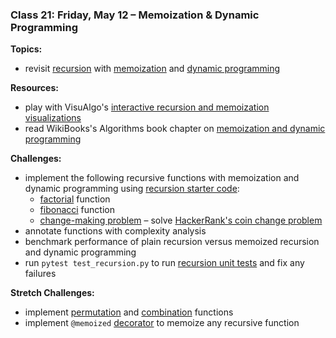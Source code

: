 ### Class 21: Friday, May 12 – Memoization & Dynamic Programming

**Topics:**
- revisit [recursion] with [memoization] and [dynamic programming]
<!-- - [combinatorial optimization], [greedy algorithms] -->

**Resources:**
- play with VisuAlgo's [interactive recursion and memoization visualizations][visualgo recursion]
- read WikiBooks's Algorithms book chapter on [memoization and dynamic programming][wikibooks dp]
<!-- - read about [greedy algorithms][wikibooks greedy] on WikiBooks -->

**Challenges:**
- implement the following recursive functions with memoization and dynamic programming using [recursion starter code]:
    - [factorial] function
    - [fibonacci] function
    - [change-making problem] – solve [HackerRank's coin change problem]
- annotate functions with complexity analysis
- benchmark performance of plain recursion versus memoized recursion and dynamic programming
- run `pytest test_recursion.py` to run [recursion unit tests] and fix any failures

**Stretch Challenges:**
- implement [permutation] and [combination] functions
- implement `@memoized` [decorator] to memoize any recursive function

[combinatorial optimization]: https://en.wikipedia.org/wiki/Combinatorial_optimization
[greedy algorithms]: https://en.wikipedia.org/wiki/Greedy_algorithm

[recursion]: https://en.wikipedia.org/wiki/Recursion_(computer_science)
[memoization]: https://en.wikipedia.org/wiki/Memoization
[dynamic programming]: https://en.wikipedia.org/wiki/Dynamic_programming

[factorial]: https://en.wikipedia.org/wiki/Factorial
[fibonacci]: https://en.wikipedia.org/wiki/Fibonacci_number
[permutation]: https://en.wikipedia.org/wiki/Permutation
[combination]: https://en.wikipedia.org/wiki/Combination

[change-making problem]: https://en.wikipedia.org/wiki/Change-making_problem
[HackerRank's coin change problem]: https://www.hackerrank.com/challenges/coin-change
[decorator]: https://wiki.python.org/moin/PythonDecorators

[wikibooks greedy]: https://en.wikibooks.org/wiki/Algorithms/Greedy_Algorithms
[wikibooks dp]: https://en.wikibooks.org/wiki/Algorithms/Dynamic_Programming
[visualgo recursion]: https://visualgo.net/recursion

[recursion starter code]: source/recursion.py
[recursion unit tests]: source/test_recursion.py
